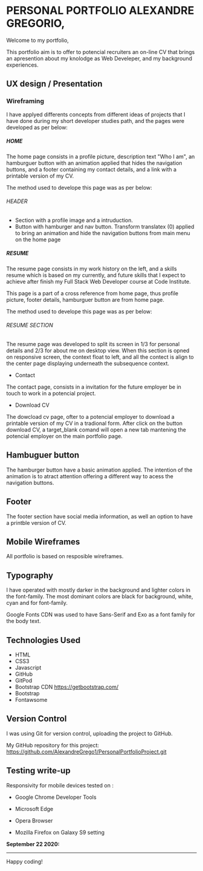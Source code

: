 

# PERSONAL PORTFOLIO ALEXANDRE GREGORIO,

Welcome to my portfolio,

This portfolio aim is to offer to potencial recruiters an on-line CV that brings an apresention about my knolodge as Web Develeper, and my background experiences. 


## UX design / Presentation

### Wireframing

I have applyed differents concepts from different ideas of projects that I have done during my short developer studies path, and the pages were developed as per below: 

##### HOME 

The home page consists in a profile picture, description text "Who I am", an hamburguer button with an animation applied that hides the navigation buttons, and a footer containing my contact details, and a link with a printable version of my CV.

The method used to develope this page was as per below:
###### HEADER
- Section with a profile image and a intruduction. 
- Button with hamburger and nav button. Transform translatex (0) applied to bring an animation and hide the navigation buttons from main menu on the home page

##### RESUME

The resume page consists in my work history on the left, and a skills resume which is based on my currently, and future skills that I expect to achieve after finish my Full Stack Web Developer course at Code Institute.

This page is a part of a cross reference from home page, thus profile picture, footer details, hamburguer button are from home page.

The method used to develope this page was as per below:
###### RESUME SECTION
The resume page was developed to split its screen in 1/3 for personal details and 2/3 for about me on desktop view. When this section is opned on responsive screen, the context float to left, and all the contect is align to the center page displaying underneath the subsequence context.

* Contact

The contact page, consists in a invitation for the future employer be in touch to work in a potencial project. 

* Download CV

The dowcload cv page, ofter to a potencial employer to download a printable version of my CV in a tradional form. After click on the button download CV, a target_blank comand will open a new tab mantening the potencial employer on the main portfolio page. 


## Hambuguer button

The hamburger button have a basic animation applied. The intention of the animation is to atract attention offering a different way to acess the navigation buttons.

## Footer

The footer section have social media information, as well an option to have a printble version of CV.


## Mobile Wireframes

All portfolio is based on resposible wireframes.


## Typography

I have operated with mostly darker in the background and lighter colors in the font-family. The most dominant colors are black for background, white, cyan and for font-family.

Google Fonts CDN was used to have Sans-Serif and Exo as a font family for the body text.


## Technologies Used

* HTML
* CSS3
* Javascript
* GitHub
* GitPod
* Bootstrap CDN https://getbootstrap.com/
* Bootstrap
* Fontawsome 


## Version Control

I was using Git for version control, uploading the project to GitHub.

My GitHub repository for this project:
https://github.com/AlexandreGrego1/PersonalPortfolioProject.git

## Testing write-up

Responsivity for mobile devices tested on :

* Google Chrome Developer Tools

* Microsoft Edge

* Opera Browser

* Mozilla Firefox on Galaxy S9 setting


**September 22 2020:** 

--------

Happy coding!
